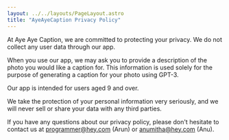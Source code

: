 ```yaml
---
layout: ../../layouts/PageLayout.astro
title: "AyeAyeCaption Privacy Policy"
---
```


At Aye Aye Caption, we are committed to protecting your privacy. We do not collect any user data through our app.

When you use our app, we may ask you to provide a description of the photo you would like a caption for. This information is used solely for the purpose of generating a caption for your photo using GPT-3.

Our app is intended for users aged 9 and over.

We take the protection of your personal information very seriously, and we will never sell or share your data with any third parties.

If you have any questions about our privacy policy, please don't hesitate to contact us at programmer@hey.com (Arun) or anumitha@hey.com (Anu).
